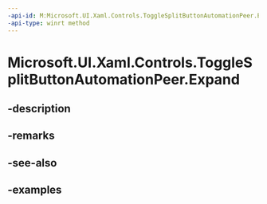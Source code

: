 ```yaml
---
-api-id: M:Microsoft.UI.Xaml.Controls.ToggleSplitButtonAutomationPeer.Expand
-api-type: winrt method
---
```


<!-- Method syntax.
public void ToggleSplitButtonAutomationPeer.Expand()
-->

# Microsoft.UI.Xaml.Controls.ToggleSplitButtonAutomationPeer.Expand

## -description

## -remarks

## -see-also

## -examples

